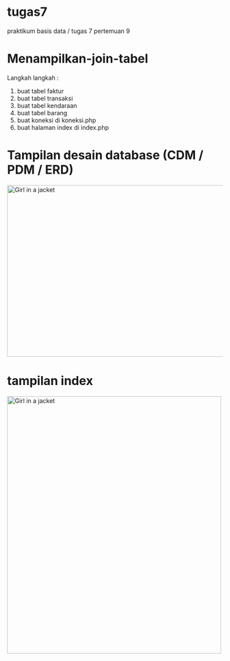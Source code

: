 # tugas7
praktikum basis data / tugas 7 pertemuan 9

# Menampilkan-join-tabel
Langkah langkah : 

1. buat tabel faktur
2. buat tabel transaksi
3. buat tabel kendaraan
4. buat tabel barang
5. buat koneksi  di koneksi.php
6. buat halaman index di index.php


# Tampilan desain database (CDM / PDM / ERD)

<img src="Capture.PNG" alt="Girl in a jacket" width="600" height="400">


# tampilan index
<img src="home.PNG" alt="Girl in a jacket" width="500" height="600">
